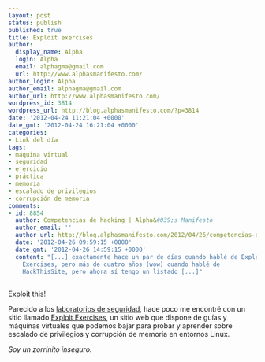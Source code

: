 ```yaml
---
layout: post
status: publish
published: true
title: Exploit exercises
author:
  display_name: Alpha
  login: Alpha
  email: alphagma@gmail.com
  url: http://www.alphasmanifesto.com/
author_login: Alpha
author_email: alphagma@gmail.com
author_url: http://www.alphasmanifesto.com/
wordpress_id: 3814
wordpress_url: http://blog.alphasmanifesto.com/?p=3814
date: '2012-04-24 11:21:04 +0000'
date_gmt: '2012-04-24 16:21:04 +0000'
categories:
- Link del día
tags:
- máquina virtual
- seguridad
- ejercicio
- práctica
- memoria
- escalado de privilegios
- corrupción de memoria
comments:
- id: 8854
  author: Competencias de hacking | Alpha&#039;s Manifesto
  author_email: ''
  author_url: http://blog.alphasmanifesto.com/2012/04/26/competencias-de-hacking/
  date: '2012-04-26 09:59:15 +0000'
  date_gmt: '2012-04-26 14:59:15 +0000'
  content: "[...] exactamente hace un par de días cuando hablé de Explot
    Exercises, pero más de cuatro años (wow) cuando hablé de
    HackThisSite, pero ahora sí tengo un listado [...]"
---
```

Exploit this!


Parecido a los [laboratorios de seguridad](https://blog.alphasmanifesto.com/2010/06/29/link-del-dia-laboratorio-de-seguridad/), hace poco me encontré con un sitio llamado [Exploit Exercises](http://exploit-exercises.com/), un sitio web que dispone de guías y máquinas virtuales que podemos bajar para probar y aprender sobre escalado de privilegios y corrupción de memoria en entornos Linux.

_Soy un zorrinito inseguro._
